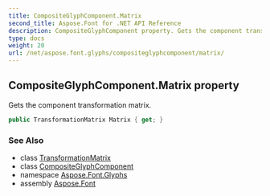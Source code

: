 ```yaml
---
title: CompositeGlyphComponent.Matrix
second_title: Aspose.Font for .NET API Reference
description: CompositeGlyphComponent property. Gets the component transformation matrix
type: docs
weight: 20
url: /net/aspose.font.glyphs/compositeglyphcomponent/matrix/
---
```

## CompositeGlyphComponent.Matrix property

Gets the component transformation matrix.

```csharp
public TransformationMatrix Matrix { get; }
```

### See Also

* class [TransformationMatrix](../../../aspose.font/transformationmatrix/)
* class [CompositeGlyphComponent](../)
* namespace [Aspose.Font.Glyphs](../../compositeglyphcomponent/)
* assembly [Aspose.Font](../../../)


